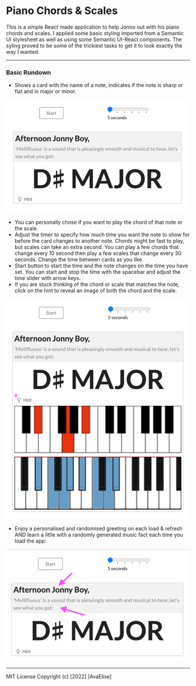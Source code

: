 # Piano Chords & Scales

This is a simple React made application to help Jonno out with his piano chords and scales. I applied some basic styling imported from a Semantic UI stylesheet as well as using some Semantic UI-React components. The syling proved to be some of the trickiest tasks to get it to look exactly the way I wanted.

---

### Basic Rundown

- Shows a card with the name of a note, indicates if the note is sharp or flat and in major or minor.

![main](./src/demo_images/main.png 'Main View')

- You can personally chose if you want to play the chord of that note or the scale.
- Adjust the timer to specify how much time you want the note to show for before the card changes to another note. Chords might be fast to play, but scales can take an extra second. You can play a few chords that change every 10 second then play a few scales that change every 30 seconds. Change the time between cards as you like.
- Start button to start the time and the note changes on the time you have set. You can start and stop the time with the spacebar and adjust the time slider with arrow keys.
- If you are stuck thinking of the chord or scale that matches the note, click on the hint to reveal an image of both the chord and the scale.

![hint](./src/demo_images/hint.png 'Hint Shown')

- Enjoy a personalised and randomised greeting on each load & refresh AND learn a little with a randomly generated music fact each time you load the app:

![personalise](./src/demo_images/personal.png 'Personalised')

---

MIT License
Copyright (c) [2022] [AvaElise]
